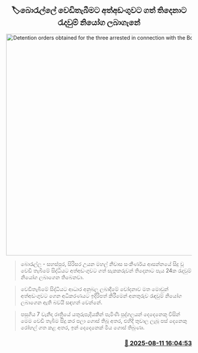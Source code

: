 <p align='center'><b><h2 align='center' title='Detention orders obtained for the three arrested in connection with the Borella shooting'>🏷බොරැල්ලේ වෙඩිතැබීමට අත්අඩංගුවට ගත් තිදෙනාට රැදවුම් නියෝග ලබාගැනේ</h2></b></p>
<p align='center'><img src='https://helakuru.sgp1.cdn.digitaloceanspaces.com/esana/images/lib/srilanka-police[1].jpg' width='600' alt='Detention orders obtained for the three arrested in connection with the Borella shooting'></p>

> බොරැල්ල - සහස්පුර, සිරිසර උයන මහල් නිවාස සංකීර්ණය ආසන්නයේ සිදු වූ වෙඩි තැබීමේ සිද්ධියට අත්අඩංගුවට ගත් සැකකරුවන් තිදෙනාට පැය 24ක රැදවුම් නියෝග ලබාගෙන තිබෙනවා.

> වෙඩිතැබීමේ සිද්ධියට ආධාර අනුබල ලබාදීමේ චෝදනාව මත මොවුන් අත්අඩංගුවට ගෙන අධිකරණයට ඉදිරිපත් කිරීමෙන් අනතුරුව රැඳවුම් නියෝග ලබාගෙන ඇති බවයි සඳහන් වෙන්නේ.

> පසුගිය 7 වැනිදා රාත්‍රියේ යතුරුපැදියකින් පැමිණි පුද්ගලයන් දෙදෙනෙකු විසින් මෙම වෙඩි තැබීම සිදු කර පලා ගොස් තිබූ අතර, එහිදී තුවාල ලැබූ පස් දෙනෙකු රෝහල් ගත කළ අතර, ඉන් දෙදෙනෙක් මිය ගොස් තිබුණා.



<h3 align='right'><a href='https://www.helakuru.lk/esana/p/112612/'>📅 2025-08-11 16:04:53</a></h3>
